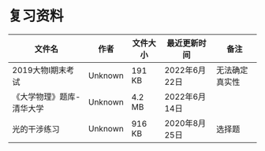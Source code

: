 # 复习资料

文件名|作者|文件大小|最近更新时间|备注
---|---|---|---|---
2019大物I期末考试|Unknown|191 KB|2022年6月22日|无法确定真实性
《大学物理》题库-清华大学|Unknown|4.2 MB|2022年6月14日
光的干涉练习|Unknown|916 KB|2020年8月25日|选择题
